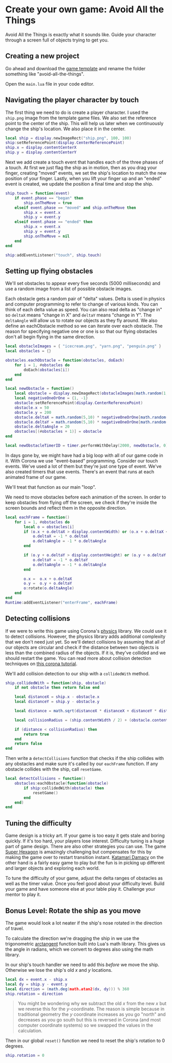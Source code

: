 # Create your own game: Avoid All the Things

Avoid All the Things is exactly what it sounds like. Guide your character
through a screen full of objects trying to get you.

## Creating a new project

Go ahead and download the [game template][template] and rename the folder
something like "avoid-all-the-things".

Open the `main.lua` file in your code editor.

## Navigating the player character by touch

The first thing we need to do is create a player character. I used the
`ship.png` image from the template game files. We also set the reference point
to the center of the ship. This will help us later when we continuously change
the ship's location. We also place it in the center.

```lua
local ship = display.newImageRect("ship.png", 100, 100)
ship:setReferencePoint(display.CenterReferencePoint)
ship.x = display.contentCenterX
ship.y = display.contentCenterY
```

Next we add create a touch event that handles each of the three phases of a
touch. At first we just flag the ship as in motion, then as you drag your
finger, creating "moved" events, we set the ship's location to match the new
position of your finger. Lastly, when you lift your finger up and an "ended"
event is created, we update the position a final time and stop the ship.

```lua
ship.touch = function(event)
	if event.phase == "began" then
		ship.onTheMove = true
	elseif event.phase == "moved" and ship.onTheMove then
		ship.x = event.x
		ship.y = event.y
	elseif event.phase == "ended" then
		ship.x = event.x
		ship.y = event.y
		ship.onTheMove = nil
	end
end

ship:addEventListener("touch", ship.touch)
```

## Setting up flying obstacles

We'll set obstacles to appear every five seconds (5000 milliseconds) and use a
random image from a list of possible obstacle images.

Each obstacle gets a random pair of "delta" values. Delta is used in physics and
computer programming to refer to change of various kinds. You can think of each
delta value as speed. You can also read delta as "change in" so `deltaX` means
"change in X" and `deltaY` means "change in Y". The `deltaAngle` will allow us
to rotate our objects as they fly around. We also define an eachObstacle method
so we can iterate over each obstacle. The reason for specifying negative one or
one is so that our flying obstacles don't all begin flying in the same
direction.

```lua
local obstacleImages = { "icecream.png", "yarn.png", "penguin.png" }
local obstacles = {}

obstacles.eachObstacle = function(obstacles, doEach)
	for i = 1, #obstacles do
		doEach(obstacles[i])
	end
end

local newObstacle = function()
	local obstacle = display.newImageRect(obstacleImages[math.random(1, #obstacleImages)], 50, 50)
	local negativeOneOrOne = {1, -1}
	obstacle:setReferencePoint(display.CenterReferencePoint)
	obstacle.x = 50
	obstacle.y = 200
	obstacle.deltaX = math.random(5,10) * negativeOneOrOne[math.random(1,2)]
	obstacle.deltaY = math.random(5,10) * negativeOneOrOne[math.random(1,2)]
	obstacle.deltaAngle = 20
	obstacles[(#obstacles + 1)] = obstacle
end

local newObstacleTimerID = timer.performWithDelay(2000, newObstacle, 0)
```

In days gone by, we might have had a big loop with all of our game code in it.
With Corona we use "event-based" programming. Consider our touch events. We've
used a lot of them but they're just one type of event. We've also created timers
that use events. There's an event that runs at each animated frame of our game.

We'll treat that function as our main "loop".

We need to move obstacles before each animation of the screen. In order to keep
obstacles from flying off the screen, we check if they're inside the screen
bounds and reflect them in the opposite direction.

```lua
local eachFrame = function()
	for i = 1, #obstacles do
		local o = obstacles[i]
		if (o.x + o.deltaX > display.contentWidth) or (o.x + o.deltaX < 0) then
			o.deltaX = -1 * o.deltaX
			o.deltaAngle = -1 * o.deltaAngle
		end

		if (o.y + o.deltaY > display.contentHeight) or (o.y + o.deltaY < 0) then
			o.deltaY = -1 * o.deltaY
			o.deltaAngle = -1 * o.deltaAngle
		end

		o.x =  o.x + o.deltaX
		o.y =  o.y + o.deltaY
		o:rotate(o.deltaAngle)
	end
end
Runtime:addEventListener("enterFrame", eachFrame)
```

## Detecting collisions

If we were to write this game using Corona's [physics][] library. We could use
it to detect collisions. However, the physics library adds additional complexity
that we don't need just yet. So we'll detect collisions by assuming that all of
our objects are circular and check if the distance between two objects is less
than the combined radius of the objects. If it is, they've collided and we
should restart the game. You can read more about collision detection techniques
on [this corona tutorial][corona collisions].


We'll add collision detection to our ship with a `collidedWith` method.

```lua
ship.collidedWith = function(ship, obstacle)
	if not obstacle then return false end

	local distanceX = ship.x - obstacle.x
	local distanceY = ship.y - obstacle.y

	local distance = math.sqrt(distanceX * distanceX + distanceY * distanceY)

	local collisionRadius = (ship.contentWidth / 2) + (obstacle.contentWidth / 2)

	if (distance < collisionRadius) then
		return true
	end
	return false
end
```

Then write a `detectCollisions` function that checks if the ship collides with
any obstacles and make sure it's called by our `eachFrame` function. If any
obstacle collides with the ship, call `resetGame`.

```lua
local detectCollisions = function()
	obstacles:eachObstacle(function(obstacle)
		if ship:collidedWith(obstacle) then
			resetGame()
		end
	end)
end
```

## Tuning the difficulty

Game design is a tricky art. If your game is too easy it gets stale and boring
quickly. If it's too hard, your players lose interest. Difficulty tuning is a
huge part of game design. There are also other strategies you can use. The game
[Super Hexagon][] is amazingly challenging but compensates for this by making
the game over to restart transition instant. [Katamari Damacy][] on the other
hand is a fairly easy game to play but the fun is in picking up different and
larger objects and exploring each world.

To tune the difficulty of your game, adjust the delta ranges of obstacles as
well as the timer value. Once you feel good about your difficulty level. Build
your game and have someone else at your table play it. Challenge your mentor to
play it.

## Bonus Level: Rotate the ship as you move

The game would look a lot neater if the ship's nose rotated in the direction of
travel.

To calculate the direction we're dragging the ship in we use the trigonometric
[arctangent][] function built into Lua's math library. This gives us the angle
in radians, which we convert to degrees also using the math library.

In our ship's touch handler we need to add this *before* we move the ship.
Otherwise we lose the ship's old *x* and *y* locations.

```lua
local dx = event.x - ship.x
local dy = ship.y - event.y
local direction = (math.deg(math.atan2(dx, dy))) % 360 
ship.rotation = direction
```

> You might be wondering why we subtract the old *x* from the new *x* but we
> reverse this for the *y*-coordinate. The reason is simple because in
> traditional geometry the *y* coordinate increases as you go "north" and
> decreases as you go south but this is reversed in Corona (and most computer
> coordinate systems) so we swapped the values in the calculation.

Then in our global `reset()` function we need to reset the ship's rotation to 0
degrees.

```lua
ship.rotation = 0
```

[template]: https://github.com/CoderDojoSV/corona-game-template/archive/master.zip
[physics]: http://docs.coronalabs.com/api/library/physics/index.html
[corona collisions]: http://www.coronalabs.com/blog/2013/07/23/tutorial-non-physics-collision-detection/
[Super Hexagon]: http://superhexagon.com/
[Katamari Damacy]: https://en.wikipedia.org/wiki/Katamari_damacy
[arctangent]: https://en.wikipedia.org/wiki/Arctangent
